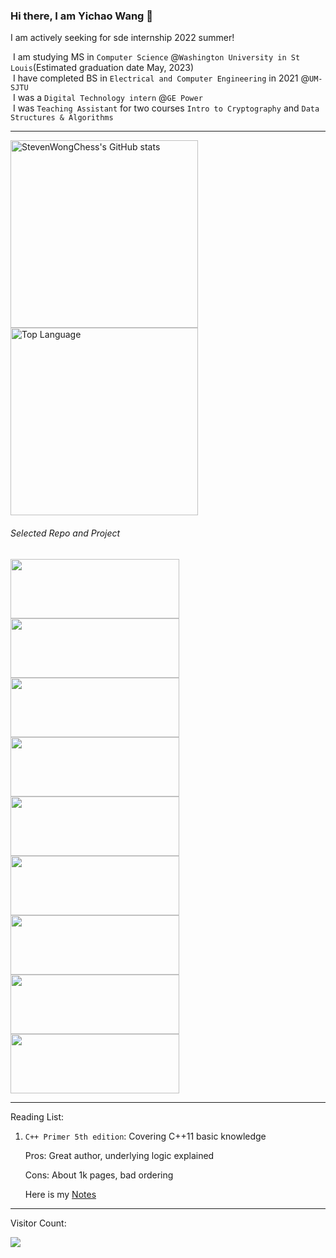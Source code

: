 ### Hi there, I am Yichao Wang 👋
I am actively seeking for sde internship 2022 summer! 

​	I am studying MS in `Computer Science` @`Washington University in St Louis`(Estimated graduation date May, 2023) <br>
​	I have completed BS in `Electrical and Computer Engineering` in 2021 @`UM-SJTU` <br>
​	I was a `Digital Technology intern` @`GE Power` <br>
​	I was `Teaching Assistant` for two courses `Intro to Cryptography` and `Data Structures & Algorithms` 

<hr>
<p float="left">
<img title="StevenWongChess's GitHub stats" src="https://github-readme-stats.vercel.app/api?username=StevenWongChess&show_icons=true&theme=radical&layout=compact" width=300/>
<img title="Top Language" src="https://github-readme-stats.vercel.app/api/top-langs/?username=StevenWongChess&layout=compact&exclude_repo=eecs494&hide=tex" width=300 />
</p>

###### Selected Repo and Project

<!-- This is to add extra pin -->

<p float="left">
<a href="https://github.com/StevenWongChess/Leetcode101_Have_Fun"><img src="https://github-readme-stats.vercel.app/api/pin/?username=StevenWongChess&repo=Leetcode101_Have_Fun" width=270 height=95></a>
<a href="https://github.com/StevenWongChess/software-foundations"><img src="https://github-readme-stats.vercel.app/api/pin/?username=StevenWongChess&repo=software-foundations" width=270 height=95>
</a>
<a href="https://github.com/StevenWongChess/VE281"><img src="https://github-readme-stats.vercel.app/api/pin/?username=StevenWongChess&repo=VE281" width=270 height=95>
</a>
<a href="https://github.com/StevenWongChess/VE475"><img src="https://github-readme-stats.vercel.app/api/pin/?username=StevenWongChess&repo=VE475" width=270 height=95>
</a>
<a href="https://github.com/StevenWongChess/IOS-Swift"><img src="https://github-readme-stats.vercel.app/api/pin/?username=StevenWongChess&repo=IOS-Swift" width=270 height=95>
</a>
<a href="https://github.com/StevenWongChess/VE280"><img src="https://github-readme-stats.vercel.app/api/pin/?username=StevenWongChess&repo=VE280" width=270 height=95>
</a>
<a href="https://github.com/StevenWongChess/VE492"><img src="https://github-readme-stats.vercel.app/api/pin/?username=StevenWongChess&repo=VE492" width=270 height=95>
</a>
<a href="https://github.com/StevenWongChess/VE477"><img src="https://github-readme-stats.vercel.app/api/pin/?username=StevenWongChess&repo=VE477" width=270 height=95>
</a>
<a href="https://github.com/StevenWongChess/VG101"><img src="https://github-readme-stats.vercel.app/api/pin/?username=StevenWongChess&repo=VG101" width=270 height=95>
</a>
</p>


<hr>
Reading List:

1. `C++ Primer 5th edition`: Covering C++11 basic knowledge

   Pros: Great author, underlying logic explained

   Cons: About 1k pages, bad ordering

   Here is my [Notes](https://github.com/StevenWongChess/VE280/blob/main/c%2B%2B_primer_notes.md)

<hr>

Visitor Count:

<img src="https://profile-counter.glitch.me/StevenWongChess/count.svg" />

